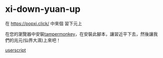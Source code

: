 # xi-down-yuan-up
在 https://popxi.click/ 中來個 習下元上

在您的瀏覽器中安裝[tampermonkey](https://www.tampermonkey.net/)，在安裝此腳本，讓習近平下去，然後讓我們的兆元(仙界大濕)上來吧！

[userscript](https://greasyfork.org/zh-TW/scripts/431309-%E7%BF%92%E4%B8%8B%E5%85%83%E4%B8%8A)

